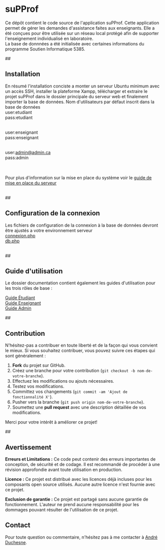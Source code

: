 # suPProf
 Ce dépôt contient le code source de l'application suPProf. Cette application permet de gérer les demandes d'assistance faites aux enseignants.
 Elle a été conçues pour être utilisée sur un réseau local protégé afin de supporter l'enseignement individualisé en laboratoire.  
 La base de donnnées a été initialisée avec certaines informations du programme Soutien Informatique 5385. 
 
##<h2>Installation</h2>
En résumé l'installation conciste a monter un serveur Ubuntu minimum avec un accès SSH, installer la plateforme Xampp, télécharger et extraire le projet suPProf dans le dossier principale du serveur web et finalement importer la base de données. 
Nom d'utilisateurs par défaut inscrit dans la base de données<br/>
user:etudiant<br/>
pass:etudiant<br/><br/>

user:enseignant<br/>
pass:enseignant<br/><br/>

user:admin@admin.ca<br/>
pass:admin<br/><br/><br/>

Pour plus d'information sur la mise en place du système voir le [guide de mise en place du serveur](docs/admins/Guide-de-mise-en-place-du-serveur-Ubuntu-pour-suPProf.pdf)<br/><br/>


##<h2>Configuration de la connexion</h2>
Les fichiers de configuration de la connexion à la base de données devront être ajustés a votre environnement serveur<br/>
[connexion.php](supadmin/config/connexion.php) <br/>
[db.php](supadmin/config/db.php)<br/><br/>

##<h2>Guide d'utilisation</h2>
Le dossier documentation contient également les guides d'utilisation pour les trois rôles de base :<br/>

[Guide Étudiant](./docs/eleves/supprof-etudiants.pdf) <br/>
[Guide Enseignant](./docs/enseignants/supprof-enseignants.pdf)<br/>
[Guide Admin](./docs/admins/supprof-administrateur.pdf)<br/>

##<h2>Contribution</h2>

N'hésitez-pas a contribuer en toute liberté et de la façon qui vous convient le mieux. Si vous souhaitez contribuer, vous pouvez suivre ces étapes qui sont généralement :

1. **Fork** du projet sur GitHub.
2. Créez une branche pour votre contribution (`git checkout -b nom-de-votre-branche`).
3. Effectuez les modifications ou ajouts nécessaires.
4. Testez vos modifications.
5. Committez vos changements (`git commit -am 'Ajout de fonctionnalité X'`).
6. Pusher vers la branche (`git push origin nom-de-votre-branche`).
7. Soumettez une **pull request** avec une description détaillée de vos modifications.

Merci pour votre intérêt à améliorer ce projet!


##<h2>Avertissement</h2> 

**Erreurs et Limitations :** Ce code peut contenir des erreurs importantes de conception, de sécurité et de codage. Il est recommandé de procéder à une révision approfondie avant toute utilisation en production.

**Licence :** Ce projet est distribué avec les licences déjà incluses pour les composants open source utilisés. Aucune autre licence n'est fournie avec ce projet.

**Exclusion de garantie :** Ce projet est partagé sans aucune garantie de fonctionnement. L'auteur ne prend aucune responsabilité pour les dommages pouvant résulter de l'utilisation de ce projet.

## <h2>Contact</h2>

Pour toute question ou commentaire, n'hésitez pas à me contacter à [André Duchesne](mailto://andre.duchesne@cssdd.gouv.qc.ca).


